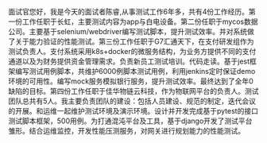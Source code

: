 面试官您好，我是今天的面试者陈睿,从事测试工作6年多，共有4份工作经历。第一份工作任职于长虹，主要测试内容为app与白电设备。第二份任职于mycos数据公司。主要基于selenium/webdriver编写测试脚本，提升测试效率。并对系统做了关于能力验证的性能测试。第三份工作任职于G7汇通天下，在支付研发组作为测试负责人。支付系统采用k8s+docker的微服务结构，为业务方提供不同的支付通道以及为财务提供资金管理需求。负责新员工测试培训。代码走读。基于jest框架编写测试用例脚本，共维护6000例脚本测试用例，利用jenkins定时保证demo环境的可用性。编写mock服务模拟银行服务，提升测试效率。最终达到了全年0缺陷的目标。第四份工作任职于佳华物链云科技，作为物联网平台的负责人。测试团队总共有5人。我主要负责团队的建设：包括人员建设、规范的制定，迭代会议的开展。和运维一起维护测试环境及演示环境。设计并开发完成基于pytest的接口测试脚本框架，500用例。为打通混沌平台及工具，基于django开发了测试平台雏形。结合运维监控，开发性能压测服务，对网关进行规划能力的性能测试。